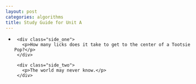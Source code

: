 ```yaml
---
layout: post
categories: algorithms
title: Study Guide for Unit A
---
```


 <ul id="deck">
   <li class="card">

     <div class="side_one">
       <p>How many licks does it take to get to the center of a Tootsie Pop?</p>
     </div>

     <div class="side_two">
       <p>The world may never know.</p>
     </div>

   </li>
 </ul>

